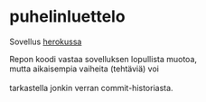 # puhelinluettelo
Sovellus [herokussa](https://fullstack2021-puhelinluettelo.herokuapp.com/)  

Repon koodi vastaa sovelluksen lopullista muotoa,<br>
mutta aikaisempia vaiheita (tehtäviä) voi<br></br>
tarkastella jonkin verran commit-historiasta.
